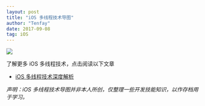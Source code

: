 ```yaml
---
layout: post
title: "iOS 多线程技术导图"
author: "Tenfay"
date: 2017-09-08
tag: iOS
---
```



![](https://itenfay.github.io/images/objc_thread/objc_thread_detailsum.png)


了解更多 iOS 多线程技术，点击阅读以下文章

* [iOS 多线程技术深度解析](https://itenfay.github.io/2017/09/02/deep-analysis-of-multi-threading-technology-in-iOS.md)

 *声明：iOS 多线程技术导图并非本人所创，仅整理一些开发技能知识，以作存档用于学习。*
